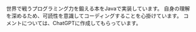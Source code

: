 世界で戦うプログラミング力を鍛える本をJavaで実装しています。
自身の理解を深めるため、可読性を意識してコーディングすることを心掛けています。
コメントについては、ChatGPTに作成してもらっています。

